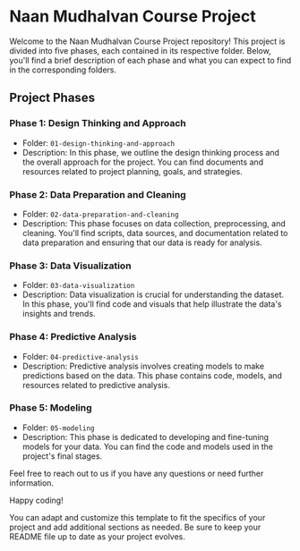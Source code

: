 # Naan Mudhalvan Course Project

Welcome to the Naan Mudhalvan Course Project repository! This project is divided into five phases, each contained in its respective folder. Below, you'll find a brief description of each phase and what you can expect to find in the corresponding folders.

## Project Phases

### Phase 1: Design Thinking and Approach
- Folder: `01-design-thinking-and-approach`
- Description: In this phase, we outline the design thinking process and the overall approach for the project. You can find documents and resources related to project planning, goals, and strategies.

### Phase 2: Data Preparation and Cleaning
- Folder: `02-data-preparation-and-cleaning`
- Description: This phase focuses on data collection, preprocessing, and cleaning. You'll find scripts, data sources, and documentation related to data preparation and ensuring that our data is ready for analysis.

### Phase 3: Data Visualization
- Folder: `03-data-visualization`
- Description: Data visualization is crucial for understanding the dataset. In this phase, you'll find code and visuals that help illustrate the data's insights and trends.

### Phase 4: Predictive Analysis
- Folder: `04-predictive-analysis`
- Description: Predictive analysis involves creating models to make predictions based on the data. This phase contains code, models, and resources related to predictive analysis.

### Phase 5: Modeling
- Folder: `05-modeling`
- Description: This phase is dedicated to developing and fine-tuning models for your data. You can find the code and models used in the project's final stages.

Feel free to reach out to us if you have any questions or need further information.

Happy coding!

You can adapt and customize this template to fit the specifics of your project and add additional sections as needed. Be sure to keep your README file up to date as your project evolves.
